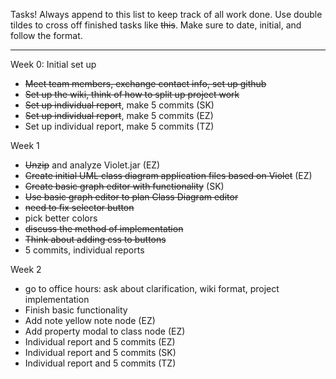 Tasks! Always append to this list to keep track of all work done. Use double tildes to cross off finished tasks like ~~this~~. Make sure to date, initial, and follow the format.

***

Week 0: Initial set up
* ~~Meet team members, exchange contact info, set up github~~
* ~~Set up the wiki, think of how to split up project work~~
* ~~Set up individual report~~, make 5 commits (SK)
* ~~Set up individual report~~, make 5 commits (EZ)
* Set up individual report, make 5 commits (TZ)

Week 1
* ~~Unzip~~ and analyze Violet.jar (EZ)
* ~~Create initial UML class diagram application files based on Violet~~ (EZ)
* ~~Create basic graph editor with functionality~~ (SK)
* ~~Use basic graph editor to plan Class Diagram editor~~
* ~~need to fix selector button~~
* pick better colors
* ~~discuss the method of implementation~~
* ~~Think about adding css to buttons~~
* 5 commits, individual reports

Week 2
* go to office hours: ask about clarification, wiki format, project implementation
* Finish basic functionality
* Add note yellow note node (EZ)
* Add property modal to class node (EZ)
* Individual report and 5 commits (EZ)
* Individual report and 5 commits (SK)
* Individual report and 5 commits (TZ)





